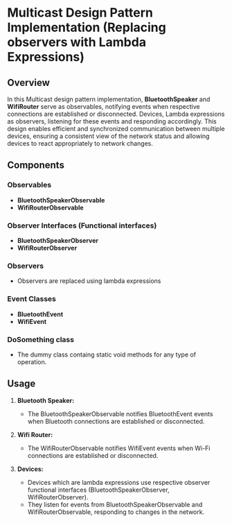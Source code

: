 # Multicast Design Pattern Implementation (Replacing observers with Lambda Expressions)

## Overview

In this Multicast design pattern implementation, **BluetoothSpeaker** and **WifiRouter** serve as observables, notifying events when respective connections are established or disconnected. Devices, Lambda expressions as observers, listening for these events and responding accordingly. This design enables efficient and synchronized communication between multiple devices, ensuring a consistent view of the network status and allowing devices to react appropriately to network changes.

## Components

### Observables

- **BluetoothSpeakerObservable**
- **WifiRouterObservable**

### Observer Interfaces (Functional interfaces)

- **BluetoothSpeakerObserver**
- **WifiRouterObserver**

### Observers
 - Observers are replaced using lambda expressions

### Event Classes

- **BluetoothEvent**
- **WifiEvent**

### DoSomething class
 - The dummy class containg static void methods for any type of operation.
  
## Usage

1. **Bluetooth Speaker:**
   - The BluetoothSpeakerObservable notifies BluetoothEvent events when Bluetooth connections are established or disconnected.

2. **Wifi Router:**
   - The WifiRouterObservable notifies WifiEvent events when Wi-Fi connections are established or disconnected.

3. **Devices:**
   - Devices which are lambda expressions use  respective observer  functional interfaces (BluetoothSpeakerObserver, WifiRouterObserver).
   - They listen for events from BluetoothSpeakerObservable and WifiRouterObservable, responding to changes in the network.



